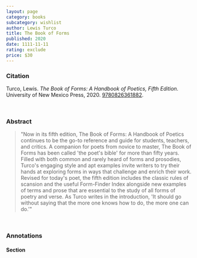 ```yaml
---
layout: page
category: books
subcategory: wishlist
author: Lewis Turco
title: The Book of Forms
published: 2020
date: 1111-11-11
rating: exclude
price: $30
---
```


### Citation

Turco, Lewis. *The Book of Forms: A Handbook of Poetics, Fifth Edition.* University of New Mexico Press, 2020. [9780826361882](https://www.unmpress.com/9780826361882/the-book-of-forms/).

<br>

### Abstract

> "Now in its fifth edition, The Book of Forms: A Handbook of Poetics continues to be the go-to reference and guide for students, teachers, and critics. A companion for poets from novice to master, The Book of Forms has been called 'the poet's bible' for more than fifty years. Filled with both common and rarely heard of forms and prosodies, Turco's engaging style and apt examples invite writers to try their hands at exploring forms in ways that challenge and enrich their work. Revised for today's poet, the fifth edition includes the classic rules of scansion and the useful Form-Finder Index alongside new examples of terms and prose that are essential to the study of all forms of poetry and verse. As Turco writes in the introduction, 'It should go without saying that the more one knows how to do, the more one can do.'"

<br>

### Annotations

#### Section

<br>
